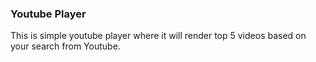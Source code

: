 <h3>Youtube Player</h3>
This is simple youtube player where it will render top 5 videos based on your search from Youtube.
